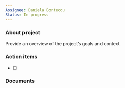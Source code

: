 ```yaml
---
Assignee: Daniela Bontecou
Status: In progress
---
```

### About project

Provide an overview of the project’s goals and context

  

### Action items

- [ ]

  

### Documents

[](https://www.notion.soundefined)